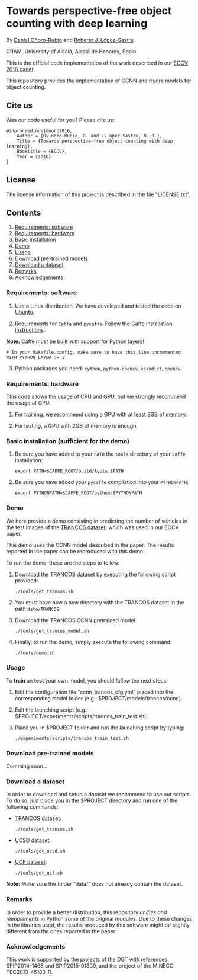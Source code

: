 # Towards perspective-free object counting with deep learning

By [Daniel Oñoro-Rubio](https://es.linkedin.com/in/daniel-oñoro-71062756) and [Roberto J. López-Sastre](http://agamenon.tsc.uah.es/Personales/rlopez/).

GRAM, University of Alcalá, Alcalá de Henares, Spain.

This is the official code implementation of the work described in our [ECCV 2016 paper](http://agamenon.tsc.uah.es/Investigacion/gram/publications/eccv2016-onoro.pdf). 


This repository provides the implementation of CCNN and Hydra models for object counting.

## Cite us

Was our code useful for you? Please cite us:

    @inproceedings{onoro2016,
        Author = {O\~noro-Rubio, D. and L\'opez-Sastre, R.~J.},
        Title = {Towards perspective-free object counting with deep learning},
        Booktitle = {ECCV},
        Year = {2016}
    }


## License

The license information of this project is described in the file "LICENSE.txt".



## Contents
1. [Requirements: software](#requirements-software)
2. [Requirements: hardware](#requirements-hardware)
3. [Basic installation](#installation-sufficient-for-the-demo)
4. [Demo](#demo)
5. [Usage](#usage)
6. [Download pre-trained models](#download-pre-trained-models)
7. [Download a dataset](#download-a-dataset)
8. [Remarks](#remarks)
9. [Acknowledgements](#acknowledgements)

### Requirements: software

1. Use a Linux distribution. We have developed and tested the code on [Ubuntu](http://www.ubuntu.com/).


2. Requirements for `Caffe` and `pycaffe`. Follow the [Caffe installation instructions](http://caffe.berkeleyvision.org/installation.html).

  **Note:** Caffe *must* be built with support for Python layers!

  ```make
  # In your Makefile.config, make sure to have this line uncommented
  WITH_PYTHON_LAYER := 1
  ```

3. Python packages you need: `cython`, `python-opencv`, `easydict`, `opencv`.


### Requirements: hardware

This code allows the usage of CPU and GPU, but we strongly recommend the usage of GPU.

1. For training, we recommend using a GPU with at least 3GB of memory.

2. For testing, a GPU with 2GB of memory is enough.

### Basic installation (sufficient for the demo)

1. Be sure you have added to your `PATH` the `tools` directory of your `Caffe` installation:

    ```Shell
    export PATH=$CAFFE_ROOT/build/tools:$PATH
    ```
    
2. Be sure you have added your `pycaffe` compilation into your `PYTHONPATH`:
    
    ```Shell
    export PYTHONPATH=$CAFFE_ROOT/python:$PYTHONPATH
    ```
    
### Demo

We here provide a demo consisting in predicting the number of vehicles in the test images of the [TRANCOS dataset](http://agamenon.tsc.uah.es/Personales/rlopez/data/trancos/), which was used in our ECCV paper. 

This demo uses the CCNN model described in the paper. The results reported in the paper can be reproduced with this demo.

To run the demo, these are the steps to follow:

1. Download the TRANCOS dataset by executing the following script provided:
	```Shell
	./tools/get_trancos.sh
	```

2. You must have now a new directory with the TRANCOS dataset in the path `data/TRANCOS`.

3. Download the TRANCOS CCNN pretrained model.
	```Shell
	./tools/get_trancos_model.sh
	```

4. Finally, to run the demo, simply execute the following command:
	```Shell
	./tools/demo.sh
	```


### Usage

To **train** an **test** your own model, you should follow the next steps:

1. Edit the configuration file "ccnn_trancos_cfg.yml" placed into the corresponding model folder (e.g.: $PROJECT/models/trancos/ccnn).
2. Edit the launching script (e.g.: $PROJECT/experiments/scripts/trancos_train_test.sh):
3. Place you in $PROJECT folder and run the launching script by typing:

	```Shell
    ./experiments/scripts/trancos_train_test.sh
    ```
    
### Download pre-trained models

Comming soon...


### Download a dataset

In order to download and setup a dataset we recommend to use our scripts. To do so, just place you in the $PROJECT directory and run one of the following commands:

* [TRANCOS dataset](http://agamenon.tsc.uah.es/Personales/rlopez/data/trancos/):
 
	```Shell
    ./tools/get_trancos.sh
    ```

* [UCSD dataset](http://www.svcl.ucsd.edu/projects/peoplecnt/):

	```Shell
    ./tools/get_ucsd.sh
    ```

* [UCF dataset](http://crcv.ucf.edu/data/crowd_counting.php):

	```Shell
    ./tools/get_ucf.sh
    ```

**Note:** Make sure the folder "data/" does not already contain the dataset.

### Remarks

In order to provide a better distribution, this repository *unifies and reimplements* in Python some of the original modules. Due to these changes in the libraries used, the results produced by this software might be slightly different from the ones reported in the paper.


### Acknowledgements
This work is supported by the projects of the DGT with references SPIP2014-1468 and SPIP2015-01809, and the project of the MINECO TEC2013-45183-R.
